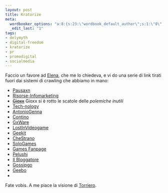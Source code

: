 ```yaml
--- 
layout: post
title: Kratorize
meta: 
  wordbooker_options: "a:8:{s:23:\"wordbook_default_author\";s:1:\"0\";s:29:\"wordbook_republish_time_frame\";s:2:\"10\";s:18:\"wordbook_attribute\";s:31:\"Posted a new post on their blog\";s:29:\"wordbooker_status_update_text\";s:35:\": New blog post :  %title% - %link%\";s:19:\"wordbook_actionlink\";s:3:\"300\";s:18:\"wordbook_orandpage\";s:1:\"2\";s:23:\"wordbook_extract_length\";s:3:\"256\";s:18:\"wordbook_page_post\";s:4:\"-100\";}"
  _edit_last: "1"
tags: 
- delymyth
- digital-freedom
- kratorize
- pr
- promodigital
- socialmedia
---
```

Faccio un favore ad [Elena](http://www.delymyth.net/blog/2010/3/18/video-wikio-compra-promodigital-le-mie-lunghe-considerazioni.html), che me lo chiedeva, e vi do una serie di link tirati fuori dai sistemi di crawling che abbiamo in mano:  
  
* [Pausaxn](http://www.pausaxn.it/2010/03/kratorize-yourself-con-il-minisito-di-god-of-war-3/)  
* [Risorse-Infomarketing](http://www.risorse-infomarketing.net/2010/03/18/kratorize-yourself-diventa-il-dio-della-guerra-in-god-of-war-iii/)
* <s>[Gioxx](http://gioxx.org/2010/03/17/kratorize-yourself-trasformati-nel-god-of-war/)</s> Gioxx si è rotto le scatole delle *polemiche inutili*
* [Tech-nology](http://www.tech-nology.it/?p=3351)
* [AntonioGenna](http://antoniogenna.wordpress.com/2010/03/18/videogame-kratorize-yourself-trasformati-nel-god-of-war/)
* [Contino](http://www.contino.com/blog/2010/3/17/kratorize-yourself.html)  
* [GxWare](http://network.gxware.org/salastampa/2010/kratorize-yourself-trasformati-nel-god-of-war.html)
* [LostInVideogame](http://www.lostinvideogame.com/kratorize-diventa-anche-tu-il-dio-della-guerra/)
* [Geekit](http://www.geekit.it/685/tecnologia/god-of-war-iii-trasformati-nel-god-of-war.html)
* [CheStrano](http://chestrano.blogosfere.it/2010/03/diventa-un-dio.html)
* [SoloGames](http://www.sologames.it/18032010/volete-impersonare-kratos-in-god-of-war-3-ecco-come-fare/)
* [Games Fanpage](http://games.fanpage.it/god-of-war-3-primo-widget-per-il-gioco-piu-atteso/)  
* [Pelushi](http://www.pelushi.it/kratorize-yourself-trasformati-nel-god-of-war/)
* [Il Bloggatore](http://www.ilbloggatore.com/2010/03/18/kratorize-yourself-diventa-il-dio-della-guerra-in-god-of-war-iii/)
* [Gossipgo](http://gossipgo.blogfrog.it/videogame-%E2%80%93-kratorize-yourself-trasformati-nel-%E2%80%9Cgod-of-war%E2%80%9D/)
* [Geebo](http://www.geebo.it/kratorize-yourself-prendi-le-sembianze-del-dio-della-guerra/)
* []()
  
Fate vobis. A me piace la visione di [Torriero](http://www.gaspartorriero.it/2010/03/difesa-del-social-marketing.html).  

 
